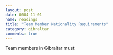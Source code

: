```yaml
---
layout: post
date: 0004-11-01
name: readings
title: "Team Member Nationality Requirements"
category: gibraltar
comments: true
---
```



Team members in Gibraltar must: 
